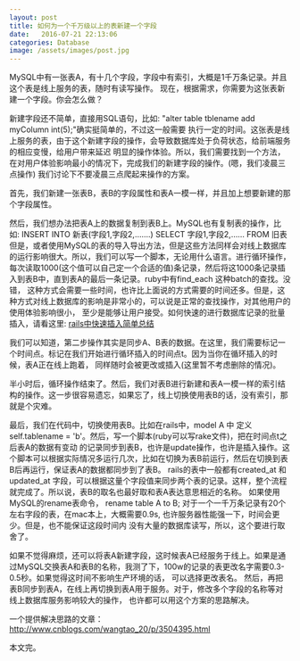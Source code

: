 ```yaml
---
layout: post
title: 如何为一个千万级以上的表新建一个字段
date:   2016-07-21 22:13:06
categories: Database
image: /assets/images/post.jpg
---
```


MySQL中有一张表A，有十几个字段，字段中有索引，大概是1千万条记录。并且这个表是线上服务的表，随时有读写操作。
现在，根据需求，你需要为这张表新建一个字段。你会怎么做？

新建字段还不简单，直接用SQL语句，比如: "alter table tblename add myColumn int(5);"确实挺简单的，不过这一般需要
执行一定的时间。这张表是线上服务的表，由于这个新建字段的操作，会导致数据库处于负荷状态，给前端服务的相应变慢，给用户带来延迟
明显的操作体验。所以，我们需要找到一个方法，在对用户体验影响最小的情况下，完成我们的新建字段的操作。(嗯，我们凌晨三点操作)
我们讨论下不要凌晨三点爬起来操作的方案。

首先，我们新建一张表B，表B的字段属性和表A一模一样，并且加上想要新建的那个字段属性。

然后，我们想办法把表A上的数据复制到表B上。MySQL也有复制表的操作，比如: INSERT INTO 新表(字段1,字段2,…….) SELECT 字段1,字段2,…… FROM 旧表但是，或者使用MySQL的表的导入导出方法，但是这些方法同样会对线上数据库的运行影响很大。所以，我们可以写一个脚本，无论用什么语言。进行循环操作，
每次读取1000(这个值可以自己定一个合适的值)条记录，然后将这1000条记录插入到表B中，直到表A的最后一条记录。ruby中有find_each 这种batch的查找。没错，
这种方式会需要一些时间，也许比上面说的方式需要的时间还多。但是，这种方式对线上数据库的影响是非常小的，可以说是正常的查找操作，对其他用户的使用体验影响很小，
至少是能够让用户接受。如何快速的进行数据库记录的批量插入，请看这里: [rails中快速插入简单总结](http://dalibornasevic.com/posts/68-processing-large-csv-files-with-ruby)

我们可以知道，第二步操作其实是同步A、B表的数据。在这里，我们需要标记一个时间点。标记在我们开始进行循环插入的时间点t。因为当你在循环插入的时候，表A正在线上跑着，
同样随时会被更改或插入(这里暂不考虑删除的情况)。

半小时后，循环操作结束了。然后，我们对表B进行新建和表A一模一样的索引结构的操作。这一步很容易遗忘，如果忘了，线上切换使用表B的话，没有索引，那就是个灾难。

最后，我们在代码中，切换使用表B。比如在rails中，model A 中 定义self.tablename = 'b'。然后，写一个脚本(ruby可以写rake文件)，把在时间点t之后表A的数据有变动
的记录同步到表B，也许是update操作，也许是插入操作。这个脚本可以根据实际情况多运行几次，比如在切换为表B前运行，然后在切换到表B后再运行，保证表A的数据都同步到了表B。
rails的表中一般都有created_at 和 updated_at 字段，可以根据这量个字段值来同步两个表的记录。这样，整个流程就完成了。所以说，表B的取名也最好取和表A表达意思相近的名称。
如果使用MySQL的rename表命令， rename table A to B; 对于一个一千万条记录有20个左右字段的表，在mac本上，大概需要0.9s, 也许服务器性能强一下，时间会更少。但是，也不能保证这段时间内
没有大量的数据库读写，所以，这个要进行取舍了。

如果不觉得麻烦，还可以将表A新建字段，这时候表A已经服务于线上。如果是通过MySQL交换表A和表B的名称，我测了下，100w的记录的表更改名字需要0.3-0.5秒。如果觉得这时间不影响生产环境的话，
可以选择更改表名。 然后，再把表B同步到表A，在线上再切换到表A用于服务。对于，修改多个字段的名称等对线上数据库服务影响较大的操作，
也许都可以用这个方案的思路解决。

一个提供解决思路的文章： http://www.cnblogs.com/wangtao_20/p/3504395.html

本文完。
